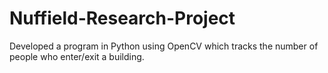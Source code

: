 <h1>Nuffield-Research-Project</h1>
<p>Developed a program in Python using OpenCV which tracks the number of people who enter/exit a building.</p>
